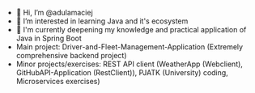 - 👋 Hi, I’m @adulamaciej
- 👀 I’m interested in learning Java and it's ecosystem
- 🌱 I'm currently deepening my knowledge and practical application of Java in Spring Boot
- Main project: Driver-and-Fleet-Management-Application (Extremely comprehensive backend project)
- Minor projects/exercises: REST API client (WeatherApp (Webclient), GitHubAPI-Application (RestClient)), PJATK (University) coding, Microservices exercises)

<!---
adulamaciej/adulamaciej is a ✨ special ✨ repository because its `README.md` (this file) appears on your GitHub profile.
You can click the Preview link to take a look at your changes.
--->
